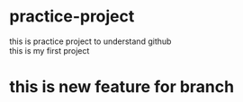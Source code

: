 # practice-project
this is practice project to understand github
<br>
this is my first project

# this is new feature for branch